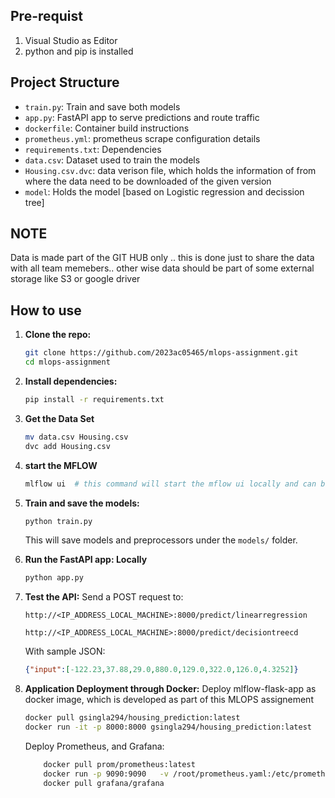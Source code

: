 ## Pre-requist 
1. Visual Studio as Editor
2. python and pip is installed


## Project Structure
* `train.py`: Train and save both models
* `app.py`: FastAPI app to serve predictions and route traffic
* `dockerfile`:  Container build instructions
* `prometheus.yml`: prometheus scrape configuration details
* `requirements.txt`: Dependencies
* `data.csv`: Dataset used to train the models
* `Housing.csv.dvc`: data verison file, which holds the information of from where the data need to be downloaded of the given version
* `model`: Holds the model [based on Logistic regression and decission tree]
## NOTE
Data is made part of the GIT HUB only .. this is done just to share the data with all team memebers.. other wise data should be part of some external storage like S3 or google driver


## How to use

1. **Clone the repo:**

   ```bash
   git clone https://github.com/2023ac05465/mlops-assignment.git
   cd mlops-assignment
   ```

2. **Install dependencies:**

   ```bash
   pip install -r requirements.txt
   ```
3. **Get the Data Set**
   ```bash
   mv data.csv Housing.csv
   dvc add Housing.csv
   ```

4. **start the MFLOW**
   ```bash
   mlflow ui  # this command will start the mflow ui locally and can be accessed through URL http://127.0.0.1:5000/
   ```
      
5. **Train and save the models:**

   ```bash
   python train.py
   ```
   This will save models and preprocessors under the `models/` folder.

6. **Run the FastAPI app: Locally**
   ```bash
   python app.py
   ```
  
7. **Test the API:**
   Send a POST request to:

   ```
   http://<IP_ADDRESS_LOCAL_MACHINE>:8000/predict/linearregression
   ```

   ```
   http://<IP_ADDRESS_LOCAL_MACHINE>:8000/predict/decisiontreecd
   ```

   With sample JSON:

   ```json
   {"input":[-122.23,37.88,29.0,880.0,129.0,322.0,126.0,4.3252]}
   ```

8. **Application Deployment through Docker:**
    Deploy mlflow-flask-app as docker image, which is developed as part of this MLOPS assignement
    ```bash
    docker pull gsingla294/housing_prediction:latest
    docker run -it -p 8000:8000 gsingla294/housing_prediction:latest
    ```

    Deploy  Prometheus, and Grafana:
    ```bash
        docker pull prom/prometheus:latest
        docker run -p 9090:9090   -v /root/prometheus.yaml:/etc/prometheus/prometheus.yml -v /root/prometheus-data:/prometheus   prom/prometheus
        docker pull grafana/grafana
    ```
  
